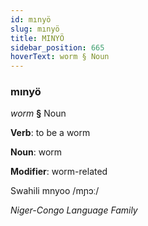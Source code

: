 ```yaml
---
id: mınyö
slug: mınyö
title: MINYÖ
sidebar_position: 665
hoverText: worm § Noun
---
```


### mınyö

*worm* **§** Noun

**Verb**: to be a worm

**Noun**: worm

**Modifier**: worm-related

Swahili mnyoo /mɲɔː/

*Niger-Congo Language Family*